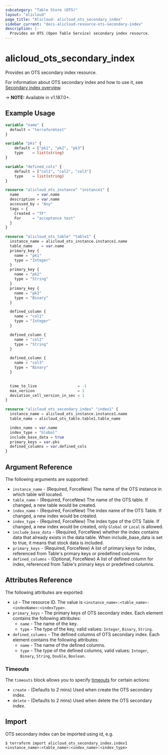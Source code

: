 ```yaml
---
subcategory: "Table Store (OTS)"
layout: "alicloud"
page_title: "Alicloud: alicloud_ots_secondary_index"
sidebar_current: "docs-alicloud-resource-ots-secondary-index"
description: |-
  Provides an OTS (Open Table Service) secondary index resource.
---
```


# alicloud\_ots\_secondary_index

Provides an OTS secondary index resource.

For information about OTS secondary index and how to use it, see [Secondary index overview](https://www.alibabacloud.com/help/en/tablestore/latest/secondary-index-overview).

-> **NOTE:** Available in v1.187.0+.

## Example Usage

```terraform
variable "name" {
  default = "terraformtest"
}

variable "pks" {
    default = ["pk1", "pk2", "pk3"]
    type    = list(string)
}

variable "defined_cols" {
    default = ["col1", "col2", "col3"]
    type    = list(string)
}

resource "alicloud_ots_instance" "instance1" {
  name        = var.name
  description = var.name
  accessed_by = "Any"
  tags = {
    Created = "TF"
    For     = "acceptance test"
  }
}

resource "alicloud_ots_table" "table1" {
  instance_name = alicloud_ots_instance.instance1.name
  table_name    = var.name
  primary_key {
    name = "pk1"
    type = "Integer"
  }
  primary_key {
    name = "pk2"
    type = "String"
  }
  primary_key {
    name = "pk3"
    type = "Binary"
  }

  defined_column {
    name = "col1"
    type = "Integer"
  }

  defined_column {
    name = "col2"
    type = "String"
  }

  defined_column {
    name = "col3"
    type = "Binary"
  }
  

  time_to_live                  = -1
  max_version                   = 1
  deviation_cell_version_in_sec = 1
}

resource "alicloud_ots_secondary_index" "index1" {
  instance_name = alicloud_ots_instance.instance1.name
  table_name = alicloud_ots_table.table1.table_name

  index_name = var.name
  index_type = "Global"
  include_base_data = true
  primary_keys = var.pks
  defined_columns = var.defined_cols
}
```

## Argument Reference

The following arguments are supported:
* `instance_name` - (Required, ForceNew) The name of the OTS instance in which table will located.
* `table_name` - (Required, ForceNew) The name of the OTS table. If changed, a new table would be created.
* `index_name` - (Required, ForceNew) The index name of the OTS Table. If changed, a new index would be created.
* `index_type` - (Required, ForceNew) The index type of the OTS Table. If changed, a new index would be created, only `Global` or `Local` is allowed.
* `include_base_data` - (Required, ForceNew) whether the index contains data that already exists in the data table. When include_base_data is set to true, it means that stock data is included.
* `primary_keys` - (Required, ForceNew) A list of primary keys for index, referenced from Table's primary keys or predefined columns.
* `defined_columns` - (Optional, ForceNew) A list of defined column for index, referenced from Table's primary keys or predefined columns.

## Attributes Reference

The following attributes are exported:

* `id` - The resource ID. The value is `<instance_name>:<table_name>:<indexName>:<indexType>`.
* `primary_keys` - The primary keys of OTS secondary index. Each element contains the following attributes:
    * `name` - The name of the key.
    * `type` - The type of the key, valid values: `Integer`, `Binary`, `String`.
* `defined_columns` - The defined columns of OTS secondary index. Each element contains the following attributes:
  * `name` - The name of the defined columns.
  * `type` - The type of the defined columns, valid values: `Integer`, `Binary`, `String`, `Double`, `Boolean`.

### Timeouts

The `timeouts` block allows you to specify [timeouts](https://www.terraform.io/docs/configuration-0-11/resources.html#timeouts) for certain actions:

* `create` - (Defaults to 2 mins) Used when create the OTS secondary index.
* `delete` - (Defaults to 2 mins) Used when delete the OTS secondary index.

## Import

OTS secondary index can be imported using id, e.g.

```shell
$ terraform import alicloud_ots_secondary_index.index1 <instance_name>:<table_name>:<index_name>:<index_type>
```
